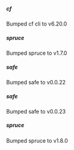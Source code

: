 ##### cf
Bumped cf cli to v6.20.0 

##### spruce
Bumped spruce to v1.7.0

##### safe
Bumped safe to v0.0.22

##### safe
Bumped safe to v0.0.23

##### spruce
Bumped spruce to v1.8.0
